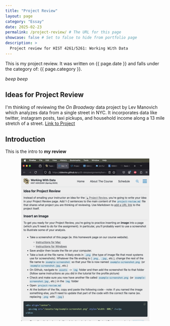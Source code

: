 ```yaml
---
title: "Project Review"
layout: page
category: "Essay"
date: 2025-02-23
permalink: /project-review/ # The URL for this page
showcase: false # Set to false to hide from portfolio page
description: >
  Project review for HIST 4261/5261: Working With Data
---
```


This is my project review. It was written on {{ page.date }} and falls under the category of: {{ page.category }}.

*beep beep*

## Ideas for Project Review

I'm thinking of reviewing the *On Broadway* data project by Lev Manovich which analyzes data from a single street in NYC. It incorporates data like twitter, instagram posts, taxi pickups, and household income along a 13 mile stretch of a street. [Link to Project](http://www.on-broadway.nyc)

## Introduction

This is the intro to **my review**

<div align="center">
  <p><img src="/assets/img/example-screenshot.png" style="width: 80%;" /></p>
</div>



